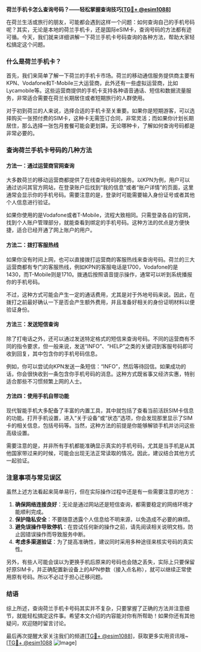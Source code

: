**荷兰手机卡怎么查询号码？——轻松掌握查询技巧[[TG💪+ @esim1088](https://t.me/s/esim1088)]**

在荷兰生活或旅行的朋友，可能都会遇到这样一个问题：如何查询自己的手机号码呢？其实，无论是本地的荷兰手机卡，还是国际eSIM卡，查询号码的方法都有迹可循。今天，我们就来详细讲解一下荷兰手机卡号码查询的各种方法，帮助大家轻松搞定这个问题。

### 什么是荷兰手机卡？

首先，我们来简单了解一下荷兰的手机卡市场。荷兰的移动通信服务提供商主要有KPN、Vodafone和T-Mobile三大运营商，此外还有一些虚拟运营商，比如Lycamobile等。这些运营商提供的手机卡支持各种语音通话、短信和数据流量服务，非常适合需要在荷兰长期居住或者短期旅行的人群使用。

对于初到荷兰的人来说，选择合适的手机卡至关重要。如果你是短期游客，可以选择购买一张预付费的SIM卡，这种卡无需签订合同，非常灵活；而如果你计划长期居住，那么选择一张包月套餐可能会更划算。无论哪种卡，了解如何查询号码都是非常必要的。

### 查询荷兰手机卡号码的几种方法

#### 方法一：通过运营商官网查询

大多数荷兰的移动运营商都提供了在线查询号码的服务。以KPN为例，用户可以通过访问其官方网站，在登录账户后找到“我的信息”或者“账户详情”的页面，这里通常会显示你的手机号码。需要注意的是，登录时可能需要输入身份证号或者其他个人信息进行验证。

如果你使用的是Vodafone或者T-Mobile，流程大致相同。只需登录各自的官网，找到个人账户管理部分，就能查看到绑定的手机号码。这种方法的优点是方便快捷，适合已经开通了网上账户的用户。

#### 方法二：拨打客服热线

如果你没有时间上网，也可以直接拨打运营商的客服热线来查询号码。荷兰的三大运营商都有专门的客服热线，例如KPN的客服电话是1700，Vodafone的是1430，而T-Mobile则是1710。拨通后按照语音提示操作，通常可以听到系统播报你的手机号码。

不过，这种方式可能会产生一定的通话费用，尤其是对于外地号码来说。因此，在拨打之前最好确认一下是否会产生额外费用，并且准备好相关的身份证明材料以便验证身份。

#### 方法三：发送短信查询

除了打电话之外，还可以通过发送特定格式的短信来查询号码。不同的运营商有不同的指令要求，但一般来说，发送“INFO”、“HELP”之类的关键词到客服号码即可收到回复，其中包含你的手机号码信息。

例如，你可以尝试向KPN发送一条短信：“INFO”，然后等待回信。如果成功的话，你会很快收到一条包含你手机号码的消息。这种方式既省事又经济实惠，特别适合那些不习惯频繁上网的人士。

#### 方法四：使用手机自带功能

现代智能手机大多配备了丰富的内置工具，其中就包括了查看当前活跃SIM卡信息的功能。打开手机设置，进入“关于设备”或“状态”选项，你会发现那里显示了SIM卡的相关信息，包括号码等。当然，这种方法的前提是你能够解锁手机并访问这些高级设置。

需要注意的是，并非所有手机都能准确显示真实的手机号码，尤其是当手机是从其他国家带过来的时候，可能会出现无法正常读取的情况。因此，建议结合其他方式一起验证。

### 注意事项与常见误区

虽然上述方法看起来简单易行，但在实际操作过程中还是有一些需要注意的地方：

1. **确保网络连接良好**：无论是通过网站还是短信查询，都需要稳定的网络环境才能顺利完成。
2. **保护隐私安全**：不要随意透露个人信息给不明来源，以免造成不必要的麻烦。
3. **避免误操作导致停机**：在尝试任何新的操作之前，请先阅读相关说明文档，防止因错误操作而导致服务中断。
4. **考虑多渠道验证**：为了提高准确性，建议同时采用多种途径来核实号码的真实性。

另外，有些人可能会误以为更换手机后原来的号码也会随之丢失，实际上只要保留好原SIM卡，并正确配置新设备上的APN参数（接入点名称），就可以继续正常使用原有号码。所以不必过于担心迁移问题。

### 结语

综上所述，查询荷兰手机卡号码其实并不复杂，只要掌握了正确的方法并注意细节，就能轻松搞定这件事。希望本文介绍的内容能对你有所帮助！如果你还有其他疑问，欢迎随时留言讨论。

最后再次提醒大家关注我们的频道[[TG💪+ @esim1088](https://t.me/s/esim1088)]，获取更多实用资讯哦~ [[TG💪+ @esim1088](https://t.me/s/esim1088) ![Image](https://i.postimg.cc/4NQfJmqS/Snipaste-2025-05-13-00-14-12.png)]